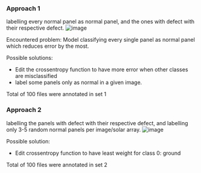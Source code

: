 ### Approach 1
labelling every normal panel as normal panel, and the ones with defect with their respective defect.
![image](https://user-images.githubusercontent.com/98120916/221427183-933e7ca8-f7d8-4df2-8b44-e169dd679664.png)

Encountered problem: Model classifying every single panel as normal panel which reduces error by the most.

Possible solutions:
- Edit the crossentropy function to have more error when other classes are misclassified
- label some panels only as normal in a given image.

Total of 100 files were annotated in set 1

### Approach 2
labelling the panels with defect with their respective defect, and labelling only 3-5 random normal panels per image/solar array.
![image](https://user-images.githubusercontent.com/98120916/221427384-785cd5b5-b0ca-4aa0-8046-1eba48880513.png)

Possible solution:
- Edit crossentropy function to have least weight for class 0: ground

Total of 100 files were annotated in set 2
